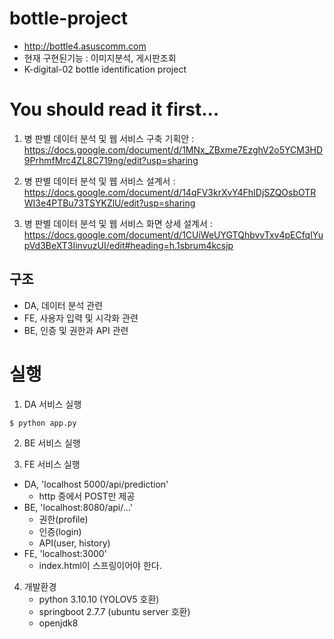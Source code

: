 # bottle-project
- http://bottle4.asuscomm.com
- 현재 구현된기능 : 이미지분석, 게시판조회
- K-digital-02 bottle identification project
# You should read it first...

1. 병 판별 데이터 분석 및 웹 서비스 구축 기획안 : https://docs.google.com/document/d/1MNx_ZBxme7EzghV2o5YCM3HD9PrhmfMrc4ZL8C719ng/edit?usp=sharing

2. 병 판별 데이터 분석 및 웹 서비스 설계서 : https://docs.google.com/document/d/14qFV3krXvY4FhIDjSZQOsbOTRWI3e4PTBu73TSYKZlU/edit?usp=sharing

3. 병 판별 데이터 분석 및 웹 서비스 화면 상세 설계서 : https://docs.google.com/document/d/1CUiWeUYGTQhbvvTxv4pECfqIYupVd3BeXT3IinvuzUI/edit#heading=h.1sbrum4kcsjp

## 구조
- DA, 데이터 분석 관련
- FE, 사용자 입력 및 시각화 관련
- BE, 인증 및 권한과 API 관련

# 실행
1. DA 서비스 실행
```
$ python app.py
```

2. BE 서비스 실행



3. FE 서비스 실행



- DA, 'localhost 5000/api/prediction'
    - http 중에서 POST만 제공
- BE, 'localhost:8080/api/...'
    - 권한(profile)
    - 인증(login)
    - API(user, history)
- FE, 'localhost:3000'
    - index.html이 스프링이어야 한다.

4. 개발환경
    - python 3.10.10 (YOLOV5 호환)
    - springboot 2.7.7 (ubuntu server 호환)
    - openjdk8

